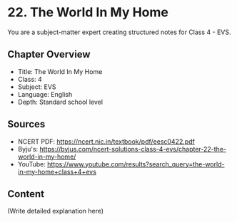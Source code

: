 # 22. The World In My Home

You are a subject-matter expert creating structured notes for Class 4 - EVS.

## Chapter Overview
- Title: The World In My Home
- Class: 4
- Subject: EVS
- Language: English
- Depth: Standard school level

## Sources
- NCERT PDF: https://ncert.nic.in/textbook/pdf/eesc0422.pdf
- Byju's: https://byjus.com/ncert-solutions-class-4-evs/chapter-22-the-world-in-my-home/
- YouTube: https://www.youtube.com/results?search_query=the-world-in-my-home+class+4+evs

## Content
(Write detailed explanation here)
